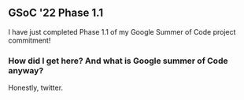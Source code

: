 ## GSoC '22 Phase 1.1

I have just completed Phase 1.1 of my Google Summer of Code project commitment!

### How did I get here? And what is Google summer of Code anyway?

Honestly, twitter.
